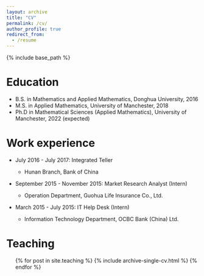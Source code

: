 ```yaml
---
layout: archive
title: "CV"
permalink: /cv/
author_profile: true
redirect_from:
  - /resume
---
```


{% include base_path %}

Education
======
* B.S. in Mathematics and Applied Mathematics, Donghua University, 2016
* M.S. in Applied Mathematics, University of Manchester, 2018
* Ph.D in Mathematical Sciences (Applied Mathematics), University of Manchester, 2022 (expected)

Work experience
======
* July 2016 - July 2017: Integrated Teller
  * Hunan Branch, Bank of China
 
* September 2015 - November 2015: Market Research Analyst (Intern)
  * Operation Department, Guohua Life Insurance Co., Ltd.
 
* March 2015 - July 2015: IT Help Desk (Intern)
  * Information Technology Department, OCBC Bank (China) Ltd.
  
Teaching
======
  <ul>{% for post in site.teaching %}
    {% include archive-single-cv.html %}
  {% endfor %}</ul>
  
